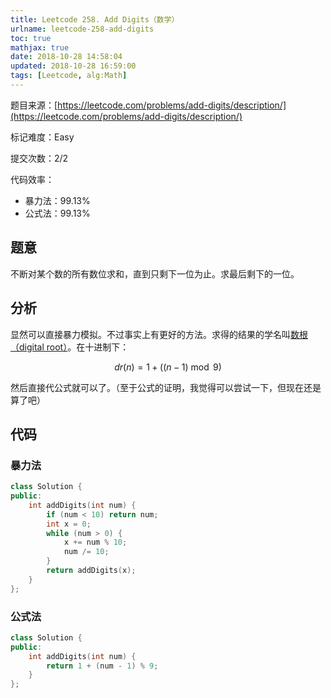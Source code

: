 ```yaml
---
title: Leetcode 258. Add Digits（数学）
urlname: leetcode-258-add-digits
toc: true
mathjax: true
date: 2018-10-28 14:58:04
updated: 2018-10-28 16:59:00
tags: [Leetcode, alg:Math]
---
```


题目来源：[https://leetcode.com/problems/add-digits/description/](https://leetcode.com/problems/add-digits/description/)

标记难度：Easy

提交次数：2/2

代码效率：

* 暴力法：99.13%
* 公式法：99.13%

## 题意

不断对某个数的所有数位求和，直到只剩下一位为止。求最后剩下的一位。

## 分析

显然可以直接暴力模拟。不过事实上有更好的方法。求得的结果的学名叫[数根（digital root）](https://en.wikipedia.org/wiki/Digital_root#Congruence_formula)。在十进制下：

$$dr(n) = 1 + ((n-1) \bmod 9)$$

然后直接代公式就可以了。（至于公式的证明，我觉得可以尝试一下，但现在还是算了吧）

## 代码

### 暴力法

```cpp
class Solution {
public:
    int addDigits(int num) {
        if (num < 10) return num;
        int x = 0;
        while (num > 0) {
            x += num % 10;
            num /= 10;
        }
        return addDigits(x);
    }
};
```

### 公式法

```cpp
class Solution {
public:
    int addDigits(int num) {
        return 1 + (num - 1) % 9;
    }
};
```
